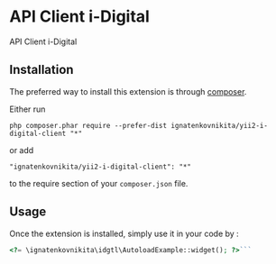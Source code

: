 API Client i-Digital
====================
API Client i-Digital

Installation
------------

The preferred way to install this extension is through [composer](http://getcomposer.org/download/).

Either run

```
php composer.phar require --prefer-dist ignatenkovnikita/yii2-i-digital-client "*"
```

or add

```
"ignatenkovnikita/yii2-i-digital-client": "*"
```

to the require section of your `composer.json` file.


Usage
-----

Once the extension is installed, simply use it in your code by  :

```php
<?= \ignatenkovnikita\idgtl\AutoloadExample::widget(); ?>```